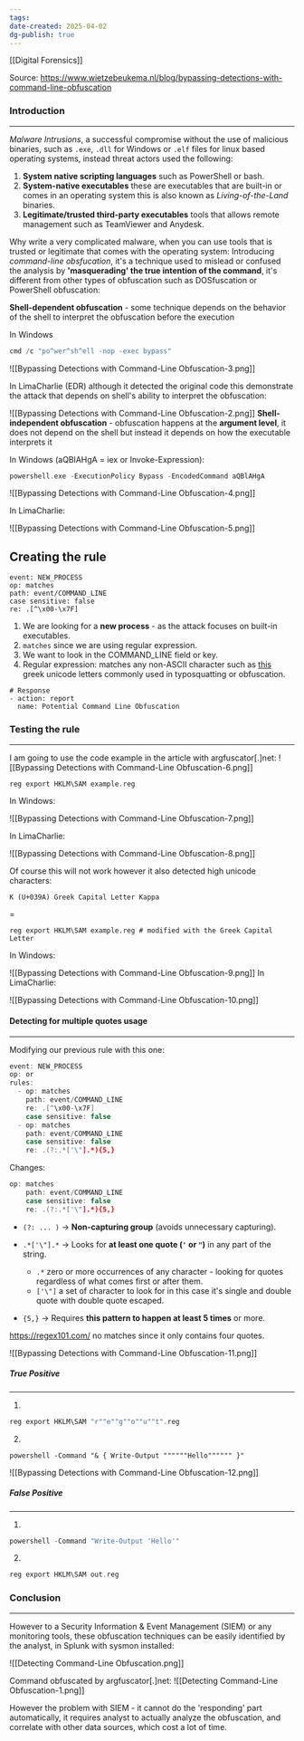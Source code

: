 ```yaml
---
tags: 
date-created: 2025-04-02
dg-publish: true
---
```

[[Digital Forensics]]

Source: https://www.wietzebeukema.nl/blog/bypassing-detections-with-command-line-obfuscation

### Introduction
---
_Malware Intrusions_, a successful compromise without the use of malicious binaries, such as `.exe`, `.dll` for Windows or `.elf` files for linux based operating systems, instead threat actors used the following:

1. **System native scripting languages** such as PowerShell or bash.
2. **System-native executables** these are executables that are built-in or comes in an operating system this is also known as _Living-of-the-Land_ binaries.
3. **Legitimate/trusted third-party executables** tools that allows remote management such as TeamViewer and Anydesk.

Why write a very complicated malware, when you can use tools that is trusted or legitimate that comes with the operating system: Introducing _command-line obsfucation_, it's a technique used to mislead or confused the analysis by **'masquerading' the true intention of the command**, it's different from other types of obfuscation such as DOSfuscation or PowerShell obfuscation:

**Shell-dependent obfuscation** - some technique depends on the behavior of the shell to interpret the obfuscation before the execution

In Windows
```C
cmd /c "po^wer^sh^ell -nop -exec bypass"
```

![[Bypassing Detections with Command-Line Obfuscation-3.png]]

In LimaCharlie (EDR) although it detected the original code this demonstrate the attack that depends on shell's ability to interpret the obfuscation:

![[Bypassing Detections with Command-Line Obfuscation-2.png]]
**Shell-independent obfuscation** - obfuscation happens at the **argument level**, it does not depend on the shell but instead it depends on how the executable interprets it

In Windows (aQBlAHgA = iex or Invoke-Expression):
```C
powershell.exe -ExecutionPolicy Bypass -EncodedCommand aQBlAHgA 
```

![[Bypassing Detections with Command-Line Obfuscation-4.png]]

In LimaCharlie:

![[Bypassing Detections with Command-Line Obfuscation-5.png]]

## Creating the rule

```
event: NEW_PROCESS
op: matches
path: event/COMMAND_LINE
case sensitive: false
re: .[^\x00-\x7F]
```

1. We are looking for a **new process** - as the attack focuses on built-in executables.
2. `matches` since we are using regular expression.
3. We want to look in the COMMAND_LINE field or key.
4. Regular expression: matches any non-ASCII character such as [this](http://kestrel.nmt.edu/~raymond/software/howtos/greekscape.xhtml) greek unicode letters commonly used in typosquatting or obfuscation. 

```
# Response
- action: report
  name: Potential Command Line Obfuscation
```
### Testing the rule
---
I am going to use the code example in the article with argfuscator[.]net:
![[Bypassing Detections with Command-Line Obfuscation-6.png]]

```C
reg export HKLM\SAM example.reg
```

In Windows:

![[Bypassing Detections with Command-Line Obfuscation-7.png]]

In LimaCharlie:

![[Bypassing Detections with Command-Line Obfuscation-8.png]]

Of course this will not work however it also detected high unicode characters:

```
Κ (U+039A) Greek Capital Letter Kappa
```

=

```
reg export HΚLM\SAM example.reg # modified with the Greek Capital Letter
```

In Windows:

![[Bypassing Detections with Command-Line Obfuscation-9.png]]
In LimaCharlie:

![[Bypassing Detections with Command-Line Obfuscation-10.png]]
#### Detecting for multiple quotes usage
---
Modifying our previous rule with this one:

```C
event: NEW_PROCESS
op: or
rules:
  - op: matches
    path: event/COMMAND_LINE
    re: .[^\x00-\x7F]
    case sensitive: false
  - op: matches
    path: event/COMMAND_LINE
    case sensitive: false
    re: .(?:.*['\"].*){5,}
```

Changes:
```C
op: matches
    path: event/COMMAND_LINE
    case sensitive: false
    re: .(?:.*['\"].*){5,}
```

- `(?: ... )` → **Non-capturing group** (avoids unnecessary capturing).
    
- `.*['\"].*` → Looks for **at least one quote (`'` or `"`)** in any part of the string.
	- `.*` zero or more occurrences of any character - looking for quotes regardless of what comes first or after them.
	- `['\"]` a set of character to look for in this case it's single and double quote with double quote escaped.
- `{5,}` → Requires **this pattern to happen at least 5 times** or more.

https://regex101.com/ no matches since it only contains four quotes.

![[Bypassing Detections with Command-Line Obfuscation-11.png]]

##### True Positive
---
1.
```C
reg export HKLM\SAM "r""e""g""o""u""t".reg
```

2.
```
powershell -Command "& { Write-Output """"""Hello"""""" }"
```

![[Bypassing Detections with Command-Line Obfuscation-12.png]]
##### False Positive
---
1.
```C
powershell -Command "Write-Output 'Hello'"
```

2.
```C
reg export HKLM\SAM out.reg
```

### Conclusion
---
However to a Security Information & Event Management (SIEM) or any monitoring tools, these obfuscation techniques can be easily identified by the analyst, in Splunk with sysmon installed:

![[Detecting Command-Line Obfuscation.png]]

Command obfuscated by argfuscator[.]net:
![[Detecting Command-Line Obfuscation-1.png]]

However the problem with SIEM - it cannot do the 'responding' part automatically, it requires analyst to actually analyze the obfuscation, and correlate with other data sources, which cost a lot of time.







